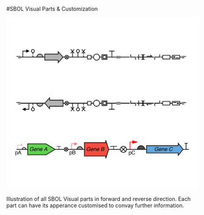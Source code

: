 #SBOL Visual Parts & Customization

<img src="all_parts.png" width="600px"/>

Illustration of all SBOL Visual parts in forward and reverse direction. Each part can have its apperance customised to convay further information.

